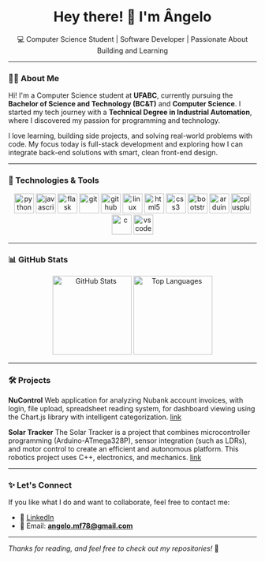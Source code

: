 <h1 align="center">Hey there! 👋 I'm Ângelo</h1>
<p align="center">
  💻 Computer Science Student | Software Developer | Passionate About Building and Learning
</p>

---


### 👨‍💻 About Me 

Hi! I'm a Computer Science student at **UFABC**, currently pursuing the **Bachelor of Science and Technology (BC&T)** and **Computer Science**. I started my tech journey with a **Technical Degree in Industrial Automation**, where I discovered my passion for programming and technology.

I love learning, building side projects, and solving real-world problems with code. My focus today is full-stack development and exploring how I can integrate back-end solutions with smart, clean front-end design.

---

### 🧠 Technologies & Tools

<p align="center">
  <img src="https://cdn.jsdelivr.net/gh/devicons/devicon/icons/python/python-original.svg" height="40" alt="python"/>
  <img src="https://cdn.jsdelivr.net/gh/devicons/devicon/icons/javascript/javascript-original.svg" height="40" alt="javascript"/>
  <img src="https://cdn.jsdelivr.net/gh/devicons/devicon/icons/flask/flask-original.svg" height="40" alt="flask"/>
  <img src="https://cdn.jsdelivr.net/gh/devicons/devicon/icons/git/git-original.svg" height="40" alt="git"/>
  <img src="https://cdn.jsdelivr.net/gh/devicons/devicon/icons/github/github-original.svg" height="40" alt="github"/>
  <img src="https://cdn.jsdelivr.net/gh/devicons/devicon/icons/linux/linux-original.svg" height="40" alt="linux"/>
  <img src="https://cdn.jsdelivr.net/gh/devicons/devicon/icons/html5/html5-original.svg" height="40" alt="html5"/>
  <img src="https://cdn.jsdelivr.net/gh/devicons/devicon/icons/css3/css3-original.svg" height="40" alt="css3"/>
  <img src="https://cdn.jsdelivr.net/gh/devicons/devicon/icons/bootstrap/bootstrap-original.svg" height="40" alt="bootstrap"/>
  <img src="https://cdn.jsdelivr.net/gh/devicons/devicon/icons/arduino/arduino-original.svg" height="40" alt="arduino"/>
  <img src="https://cdn.jsdelivr.net/gh/devicons/devicon/icons/cplusplus/cplusplus-original.svg" height="40" alt="cplusplus"/>
  <img src="https://cdn.jsdelivr.net/gh/devicons/devicon/icons/c/c-original.svg" height="40" alt="c"/>
  <img src="https://cdn.jsdelivr.net/gh/devicons/devicon/icons/vscode/vscode-original.svg" height="40" alt="vscode"/>
</p>

---

### 📊 GitHub Stats

<div align="center">
  <img src="https://github-readme-stats.vercel.app/api?username=AngeloFinassi&show_icons=true&theme=tokyonight" alt="GitHub Stats" height="160"/>
  <img src="https://github-readme-stats.vercel.app/api/top-langs/?username=AngeloFinassi&layout=compact&theme=tokyonight" alt="Top Languages" height="160"/>
</div>

---
### 🛠️ Projects

**NuControl**
Web application for analyzing Nubank account invoices, with login, file upload, spreadsheet reading system, for dashboard viewing using the Chart.js library with intelligent categorization. [link](https://github.com/AngeloFinassi/NuControl)

**Solar Tracker**
The Solar Tracker is a project that combines microcontroller programming (Arduino-ATmega328P), sensor integration (such as LDRs), and motor control to create an efficient and autonomous platform. This robotics project uses C++, electronics, and mechanics. [link](https://github.com/AngeloFinassi/Solar-Tracker---TCC)

---

### ✨ Let's Connect

If you like what I do and want to collaborate, feel free to contact me:

- 💼 [LinkedIn](https://www.linkedin.com/in/angelo-mf/)
- 💌 Email: **angelo.mf78@gmail.com**

---

_Thanks for reading, and feel free to check out my repositories!_ 💖

